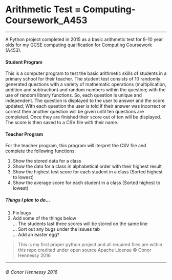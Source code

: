 # Arithmetic Test = Computing-Coursework_A453
---

A Python project completed in 2015 as a basic arithmetic test for 8-10 year olds for my GCSE computing qualification for Computing Coursework (A453).

#### Student Program
This is a computer program to test the basic arithmetic skills of students in a primary school for their teacher. 
The student test consists of 10 randomly generated questions with a variety of mathematic operations (multiplication, addition and subtraction) and random numbers within the question; with the use of random library functions. So, each question is unique and independent. 
The question is displayed to the user to answer and the score updated; With each question the user is told if their answer was incorrect or correct then another question will be given until ten questions are completed. Once they are finished their score out of ten will be displayed. The score is then saved to a CSV file with their name. 
#### Teacher Program
For the teacher program, this program will iterpret the CSV file and complete the following functions:
1. Show the stored data for a class 
2. Show the data for a class in alphabetical order with their highest result
3. Show the highest test score for each student in a class (Sorted highest to lowest)
4. Show the average score for each student in a class (Sorted highest to lowest)


##### Things I plan to do...
1. Fix bugs
2. Add some of the things below   
... The students last three scores will be stored on the same line   
... Sort out any bugs under the issues tab   
... Add an easter egg?  



>This is my first proper python project and all required files are within this repo credited under open source Apache License 
>© Conor Hennessy 2016
---
###### © Conor Hennessy 2016
